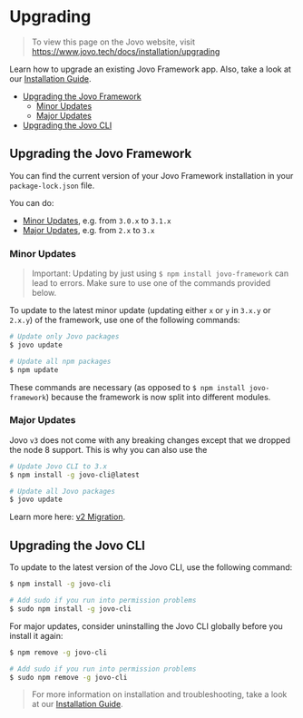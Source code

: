 # Upgrading

> To view this page on the Jovo website, visit https://www.jovo.tech/docs/installation/upgrading

Learn how to upgrade an existing Jovo Framework app. Also, take a look at our [Installation Guide](./README.md '../installation').

* [Upgrading the Jovo Framework](#upgrading-the-jovo-framework)
   * [Minor Updates](#minor-updates)
   * [Major Updates](#major-updates)
* [Upgrading the Jovo CLI](#upgrading-the-jovo-cli)

## Upgrading the Jovo Framework

You can find the current version of your Jovo Framework installation in your `package-lock.json` file.

You can do:
* [Minor Updates](#minor-updates), e.g. from `3.0.x` to `3.1.x`
* [Major Updates](#major-updates), e.g. from `2.x` to `3.x`

### Minor Updates

> Important: Updating by just using `$ npm install jovo-framework` can lead to errors. Make sure to use one of the commands provided below.

To update to the latest minor update (updating either `x` or `y` in `3.x.y` or `2.x.y`) of the framework, use one of the following commands:

```sh
# Update only Jovo packages
$ jovo update

# Update all npm packages
$ npm update
```

These commands are necessary (as opposed to `$ npm install jovo-framework`) because the framework is now split into different modules.


### Major Updates

Jovo `v3` does not come with any breaking changes except that we dropped the node 8 support. This is why you can also use the

```sh
# Update Jovo CLI to 3.x
$ npm install -g jovo-cli@latest

# Update all Jovo packages
$ jovo update
```

Learn more here: [v2 Migration](./v2-migration.md './installation/v2-migration').


## Upgrading the Jovo CLI

To update to the latest version of the Jovo CLI, use the following command:

```sh
$ npm install -g jovo-cli

# Add sudo if you run into permission problems
$ sudo npm install -g jovo-cli
```

For major updates, consider uninstalling the Jovo CLI globally before you install it again:

```sh
$ npm remove -g jovo-cli

# Add sudo if you run into permission problems
$ sudo npm remove -g jovo-cli
```

> For more information on installation and troubleshooting, take a look at our [Installation Guide](./README.md '../installation').

<!--[metadata]: {"description": "Learn how to upgrade an existing Jovo Framework app.", "route": "installation/upgrading"}-->
